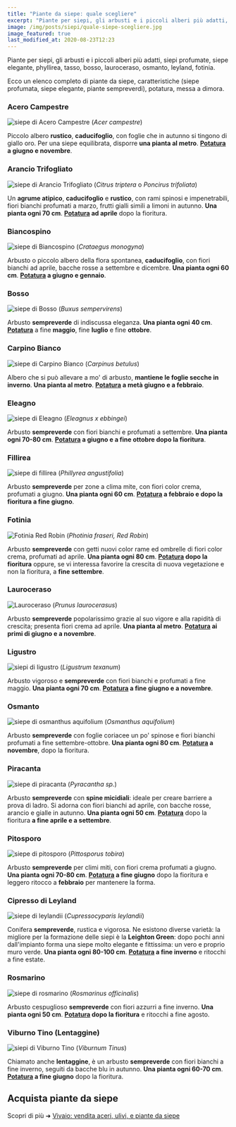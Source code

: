 ```yaml
---
title: "Piante da siepe: quale scegliere"
excerpt: "Piante per siepi, gli arbusti e i piccoli alberi più adatti, siepi profumate, siepe elegante, phyllirea, tasso, bosso, lauroceraso, osmanto, leyland, fotinia."
image: /img/posts/siepi/quale-siepe-scegliere.jpg
image_featured: true
last_modified_at: 2020-08-23T12:23
---
```

Piante per siepi, gli arbusti e i piccoli alberi più adatti, siepi profumate, siepe elegante, phyllirea, tasso, bosso, lauroceraso, osmanto, leyland, fotinia.

Ecco un elenco completo di piante da siepe, caratteristiche (siepe profumata, siepe elegante, piante sempreverdi), potatura, messa a dimora.

### Acero Campestre
![siepe di Acero Campestre](/img/posts/siepi/acero-campestre.jpg "pianta da siepe: acero campestre")
(*Acer campestre*)

Piccolo albero **rustico**, **caducifoglio**, con foglie che in autunno si tingono
di giallo oro. Per una siepe equilibrata, disporre **una pianta al metro**.
**[Potatura](/consigli-di-giardinaggio/quando-e-come-potare-le-siepi "come potare la siepe") a giugno e novembre**.

### Arancio Trifogliato
![siepe di Arancio Trifogliato](/img/posts/siepi/arancio-trifogliato.jpg "pianta da siepe: arancio trifogliato")
(*Citrus triptera* o *Poncirus trifoliata*)

Un **agrume atipico**, **caducifoglio** e **rustico**, con rami spinosi e impenetrabili,
fiori bianchi profumati a marzo, frutti gialli simili a limoni in autunno.
**Una pianta ogni 70 cm**.
**[Potatura](/consigli-di-giardinaggio/quando-e-come-potare-le-siepi "come potare la siepe") ad aprile** dopo la fioritura.

### Biancospino
![siepe di Biancospino](/img/posts/siepi/biancospino.jpg "pianta da siepe: biancospino")
(*Crataegus monogyna*)

Arbusto o piccolo albero della flora spontanea, **caducifoglio**, con fiori bianchi ad aprile,
bacche rosse a settembre e dicembre.
**Una pianta ogni 60 cm**.
**[Potatura](/consigli-di-giardinaggio/quando-e-come-potare-le-siepi "come potare la siepe") a giugno e gennaio**.

### Bosso
![siepe di Bosso](/img/posts/siepi/bosso.jpg "pianta da siepe: bosso")
(*Buxus sempervirens*)

Arbusto **sempreverde** di indiscussa eleganza.
**Una pianta ogni 40 cm**.
**[Potatura](/consigli-di-giardinaggio/quando-e-come-potare-le-siepi "come potare la siepe")** a fine **maggio**, fine **luglio** e fine **ottobre**.

### Carpino Bianco
![siepe di Carpino Bianco](/img/posts/siepi/carpino-bianco.jpg "pianta da siepe: carpino bianco")
(*Carpinus betulus*)

Albero che si può allevare a mo' di arbusto, **mantiene le foglie secche in inverno**.
**Una pianta al metro**.
**[Potatura](/consigli-di-giardinaggio/quando-e-come-potare-le-siepi "come potare la siepe") a metà giugno e a febbraio**.

### Eleagno
![siepe di Eleagno](/img/posts/siepi/eleagnus-ebbingei.jpg "pianta da siepe: eleagno")
(*Eleagnus x ebbingei*)

Arbusto **sempreverde** con fiori bianchi e profumati a settembre.
**Una pianta ogni 70-80 cm**.
**[Potatura](/consigli-di-giardinaggio/quando-e-come-potare-le-siepi "come potare la siepe") a giugno e a fine ottobre dopo la fioritura**.

### Fillirea
![siepe di fillirea](/img/posts/siepi/phillyrea-angustifolia.jpg "pianta da siepe: fillirea")
(*Phillyrea angustifolia*)

Arbusto **sempreverde** per zone a clima mite, con fiori color crema, profumati a giugno.
**Una pianta ogni 60 cm**.
**[Potatura](/consigli-di-giardinaggio/quando-e-come-potare-le-siepi "come potare la siepe") a febbraio e dopo la fioritura a fine giugno**.

### Fotinia
![Fotinia Red Robin](/img/posts/siepi/fotinia.jpg "pianta da siepe: fotinia red robin")
(*Photinia fraseri, Red Robin*)

Arbusto **sempreverde** con getti nuovi color rame ed ombrelle di fiori color crema, profumati ad aprile.
**Una pianta ogni 80 cm**.
**[Potatura](/consigli-di-giardinaggio/quando-e-come-potare-le-siepi "come potare la siepe") dopo la fioritura** oppure, se vi interessa favorire la crescita di nuova vegetazione e non la fioritura, a **fine settembre**.

### Lauroceraso
![Lauroceraso](/img/posts/siepi/lauroceraso.jpg "pianta da siepe: lauroceraso")
(*Prunus laurocerasus*)

Arbusto **sempreverde** popolarissimo grazie al suo vigore e alla rapidità di crescita; presenta fiori crema ad aprile.
**Una pianta al metro**.
**[Potatura](/consigli-di-giardinaggio/quando-e-come-potare-le-siepi "come potare la siepe") ai primi di giugno e a novembre**.

### Ligustro
![siepi di ligustro](/img/posts/siepi/ligustrum-texanum.jpg "pianta da siepe: ligustro")
(*Ligustrum texanum*)

Arbusto vigoroso e **sempreverde** con fiori bianchi e profumati a fine maggio.
**Una pianta ogni 70 cm**.
**[Potatura](/consigli-di-giardinaggio/quando-e-come-potare-le-siepi "come potare la siepe") a fine giugno e a novembre**.

### Osmanto
![siepe di osmanthus aquifolium](/img/posts/siepi/osmanto.jpg "piante da siepe: osmanto")
(*Osmanthus aquifolium*)

Arbusto **sempreverde** con foglie coriacee un po' spinose e fiori bianchi profumati a fine
settembre-ottobre.
**Una pianta ogni 80 cm**.
**[Potatura](/consigli-di-giardinaggio/quando-e-come-potare-le-siepi "come potare la siepe") a novembre**, dopo la fioritura.

### Piracanta
![siepe di piracanta](/img/posts/siepi/piracanta.jpg "piante da siepe: piracanta")
(*Pyracantha sp.*)

Arbusto **sempreverde** con **spine micidiali**: ideale per creare barriere a prova di ladro.
Si adorna con fiori bianchi ad aprile, con bacche rosse, arancio e gialle in autunno.
**Una pianta ogni 50 cm**.
**[Potatura](/consigli-di-giardinaggio/quando-e-come-potare-le-siepi "come potare la siepe")** dopo la fioritura **a fine aprile e a settembre**.

### Pitosporo
![siepe di pitosporo](/img/posts/siepi/pitosporo.jpg "piante da siepe: pitosporo")
(*Pittosporus tobira*)

Arbusto **sempreverde** per climi miti, con fiori crema profumati a giugno.
**Una pianta ogni 70-80 cm**.
**[Potatura](/consigli-di-giardinaggio/quando-e-come-potare-le-siepi "come potare la siepe") a fine giugno** dopo la fioritura e leggero ritocco a **febbraio** per mantenere la forma.

### Cipresso di Leyland
![siepe di leylandii](/img/posts/siepi/leylandii.jpg "piante da siepe: cipresso leylandii")
(*Cupressocyparis leylandii*)

Conifera **sempreverde**, rustica e vigorosa. Ne esistono diverse varietà: la migliore per la formazione delle siepi è la **Leighton Green**: dopo pochi anni dall'impianto forma una siepe molto elegante e fittissima: un vero e proprio muro verde.
**Una pianta ogni 80-100 cm**.
**[Potatura](/consigli-di-giardinaggio/quando-e-come-potare-le-siepi "come potare la siepe") a fine inverno** e ritocchi a fine estate.

### Rosmarino
![siepe di rosmarino](/img/posts/siepi/rosmarino.jpg "piante da siepe: rosmarino")
(*Rosmarinus officinalis*)

Arbusto cespuglioso **sempreverde** con fiori azzurri a fine inverno.
**Una pianta ogni 50 cm**.
**[Potatura](/consigli-di-giardinaggio/quando-e-come-potare-le-siepi "come potare la siepe") dopo la fioritura** e ritocchi a fine agosto.

### Viburno Tino (Lentaggine)
![siepi di Viburno Tino](/img/posts/siepi/viburno-tino.jpg "piante da siepe: Viburno Tino")
(*Viburnum Tinus*)

Chiamato anche **lentaggine**, è un arbusto **sempreverde** con fiori bianchi a
fine inverno, seguiti da bacche blu in autunno.
**Una pianta ogni 60-70 cm**.
**[Potatura](/consigli-di-giardinaggio/quando-e-come-potare-le-siepi "come potare la siepe") a fine giugno** dopo la fioritura.

## Acquista piante da siepe

Scopri di più &#10140; [Vivaio: vendita aceri, ulivi, e piante da siepe](/vivaio/ "Vivaio: vendita aceri, ulivi, e piante da siepe")

